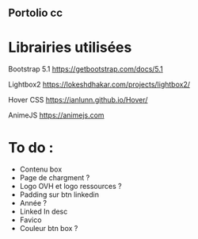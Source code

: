 ## Portolio cc
# Librairies utilisées
Bootstrap 5.1
https://getbootstrap.com/docs/5.1

Lightbox2
https://lokeshdhakar.com/projects/lightbox2/

Hover CSS
https://ianlunn.github.io/Hover/

AnimeJS
https://animejs.com

# To do : 
- Contenu box
- Page de chargment ? 
- Logo OVH et logo ressources ? 
- Padding sur btn linkedin
- Année ?
- Linked In desc
- Favico
- Couleur btn box ?